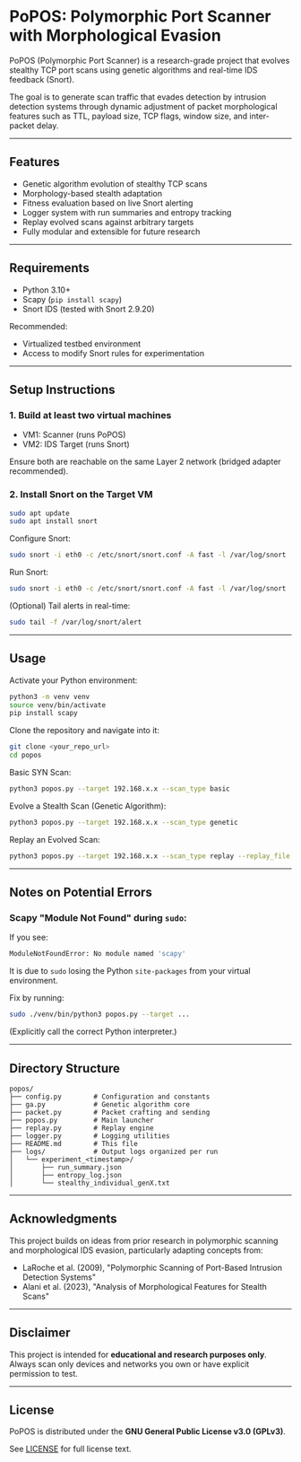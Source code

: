 # PoPOS: Polymorphic Port Scanner with Morphological Evasion

PoPOS (Polymorphic Port Scanner) is a research-grade project that evolves stealthy TCP port scans using genetic algorithms and real-time IDS feedback (Snort).

The goal is to generate scan traffic that evades detection by intrusion detection systems through dynamic adjustment of packet morphological features such as TTL, payload size, TCP flags, window size, and inter-packet delay.

---

## Features

- Genetic algorithm evolution of stealthy TCP scans
- Morphology-based stealth adaptation
- Fitness evaluation based on live Snort alerting
- Logger system with run summaries and entropy tracking
- Replay evolved scans against arbitrary targets
- Fully modular and extensible for future research

---

## Requirements

- Python 3.10+
- Scapy (`pip install scapy`)
- Snort IDS (tested with Snort 2.9.20)

Recommended:
- Virtualized testbed environment
- Access to modify Snort rules for experimentation

---

## Setup Instructions

### 1. Build at least two virtual machines
- VM1: Scanner (runs PoPOS)
- VM2: IDS Target (runs Snort)

Ensure both are reachable on the same Layer 2 network (bridged adapter recommended).

### 2. Install Snort on the Target VM
```bash
sudo apt update
sudo apt install snort
```

Configure Snort:
```bash
sudo snort -i eth0 -c /etc/snort/snort.conf -A fast -l /var/log/snort
```

Run Snort:
```bash
sudo snort -i eth0 -c /etc/snort/snort.conf -A fast -l /var/log/snort
```

(Optional) Tail alerts in real-time:
```bash
sudo tail -f /var/log/snort/alert
```

---

## Usage

Activate your Python environment:

```bash
python3 -m venv venv
source venv/bin/activate
pip install scapy
```

Clone the repository and navigate into it:

```bash
git clone <your_repo_url>
cd popos
```

Basic SYN Scan:

```bash
python3 popos.py --target 192.168.x.x --scan_type basic
```

Evolve a Stealth Scan (Genetic Algorithm):

```bash
python3 popos.py --target 192.168.x.x --scan_type genetic
```

Replay an Evolved Scan:

```bash
python3 popos.py --target 192.168.x.x --scan_type replay --replay_file logs/experiment_<timestamp>/stealthy_individual_genX.txt
```

---

## Notes on Potential Errors

### Scapy "Module Not Found" during `sudo`:

If you see:

```bash
ModuleNotFoundError: No module named 'scapy'
```

It is due to `sudo` losing the Python `site-packages` from your virtual environment.

Fix by running:

```bash
sudo ./venv/bin/python3 popos.py --target ...
```

(Explicitly call the correct Python interpreter.)

---

## Directory Structure

```plaintext
popos/
├── config.py        # Configuration and constants
├── ga.py            # Genetic algorithm core
├── packet.py        # Packet crafting and sending
├── popos.py         # Main launcher
├── replay.py        # Replay engine
├── logger.py        # Logging utilities
├── README.md        # This file
├── logs/            # Output logs organized per run
│   └── experiment_<timestamp>/
│       ├── run_summary.json
│       ├── entropy_log.json
│       └── stealthy_individual_genX.txt
```

---

## Acknowledgments

This project builds on ideas from prior research in polymorphic scanning and morphological IDS evasion, particularly adapting concepts from:

- LaRoche et al. (2009), "Polymorphic Scanning of Port-Based Intrusion Detection Systems"
- Alani et al. (2023), "Analysis of Morphological Features for Stealth Scans"

---

## Disclaimer

This project is intended for **educational and research purposes only**.  
Always scan only devices and networks you own or have explicit permission to test.

---

## License

PoPOS is distributed under the **GNU General Public License v3.0 (GPLv3)**.

See [LICENSE](LICENSE) for full license text.
